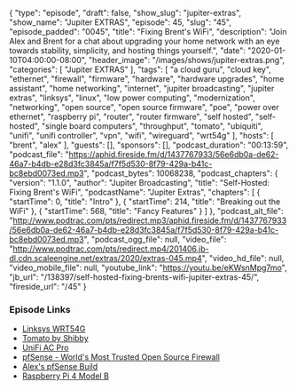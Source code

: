{
  "type": "episode",
  "draft": false,
  "show_slug": "jupiter-extras",
  "show_name": "Jupiter EXTRAS",
  "episode": 45,
  "slug": "45",
  "episode_padded": "0045",
  "title": "Fixing Brent's WiFi",
  "description": "Join Alex and Brent for a chat about upgrading your home network with an eye towards stability, simplicity, and hosting things yourself.",
  "date": "2020-01-10T04:00:00-08:00",
  "header_image": "/images/shows/jupiter-extras.png",
  "categories": [
    "Jupiter EXTRAS"
  ],
  "tags": [
    "a cloud guru",
    "cloud key",
    "ethernet",
    "firewall",
    "firmware",
    "hardware",
    "hardware upgrades",
    "home assistant",
    "home networking",
    "internet",
    "jupiter broadcasting",
    "jupiter extras",
    "linksys",
    "linux",
    "low power computing",
    "modernization",
    "networking",
    "open source",
    "open source firmware",
    "poe",
    "power over ethernet",
    "raspberry pi",
    "router",
    "router firmware",
    "self hosted",
    "self-hosted",
    "single board computers",
    "throughput",
    "tomato",
    "ubiquiti",
    "unifi",
    "unifi controller",
    "vpn",
    "wifi",
    "wireguard",
    "wrt54g"
  ],
  "hosts": [
    "brent",
    "alex"
  ],
  "guests": [],
  "sponsors": [],
  "podcast_duration": "00:13:59",
  "podcast_file": "https://aphid.fireside.fm/d/1437767933/56e6db0a-de62-46a7-b4db-e28d3fc3845a/f7f5d530-8f79-429a-b41c-bc8ebd0073ed.mp3",
  "podcast_bytes": 10068238,
  "podcast_chapters": {
    "version": "1.1.0",
    "author": "Jupiter Broadcasting",
    "title": "Self-Hosted: Fixing Brent's WiFi",
    "podcastName": "Jupiter Extras",
    "chapters": [
      {
        "startTime": 0,
        "title": "Intro"
      },
      {
        "startTime": 214,
        "title": "Breaking out the WiFi"
      },
      {
        "startTime": 568,
        "title": "Fancy Features"
      }
    ]
  },
  "podcast_alt_file": "http://www.podtrac.com/pts/redirect.mp3/aphid.fireside.fm/d/1437767933/56e6db0a-de62-46a7-b4db-e28d3fc3845a/f7f5d530-8f79-429a-b41c-bc8ebd0073ed.mp3",
  "podcast_ogg_file": null,
  "video_file": "http://www.podtrac.com/pts/redirect.mp4/201406.jb-dl.cdn.scaleengine.net/extras/2020/extras-045.mp4",
  "video_hd_file": null,
  "video_mobile_file": null,
  "youtube_link": "https://youtu.be/eKWsnMpg7mo",
  "jb_url": "/138397/self-hosted-fixing-brents-wifi-jupiter-extras-45/",
  "fireside_url": "/45"
}


### Episode Links

  * [Linksys WRT54G](https://en.wikipedia.org/wiki/Linksys_WRT54G_series "Linksys WRT54G")
  * [Tomato by Shibby](https://tomato.groov.pl/?page_id=81 "Tomato by Shibby")
  * [UniFi AC Pro](https://store.ui.com/products/unifi-ac-pro "UniFi AC Pro")
  * [pfSense - World's Most Trusted Open Source Firewall](https://www.pfsense.org/ "pfSense - World's Most Trusted Open Source Firewall")
  * [Alex's pfSense Build](https://forums.serverbuilds.net/t/guide-jdms-mini-itx-pfsense-builds/187 "Alex's pfSense Build")
  * [Raspberry Pi 4 Model B](https://www.raspberrypi.org/products/raspberry-pi-4-model-b/specifications/ "Raspberry Pi 4 Model B")


